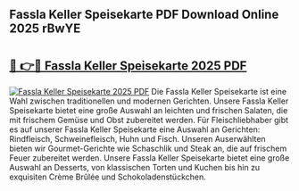## Fassla Keller Speisekarte PDF Download Online 2025 rBwYE

# <h2><a href="http://gc7z6o.nevu.top/?p=Fassla+Keller+Speisekarte">🔗 👉🔴 Fassla Keller Speisekarte 2025 PDF</a></h2>

[![Fassla Keller Speisekarte 2025 PDF](https://i.imgur.com/dBaPXMq.png)](http://gc7z6o.nevu.top/?p=Fassla+Keller+Speisekarte)
Die Fassla Keller Speisekarte ist eine Wahl zwischen traditionellen und modernen Gerichten. Unsere Fassla Keller Speisekarte bietet eine große Auswahl an leichten und frischen Salaten, die mit frischem Gemüse und Obst zubereitet werden. Für Fleischliebhaber gibt es auf unserer Fassla Keller Speisekarte eine Auswahl an Gerichten: Rindfleisch, Schweinefleisch, Huhn und Fisch. Unseren Auserwählten bieten wir Gourmet-Gerichte wie Schaschlik und Steak an, die auf frischem Feuer zubereitet werden. Unsere Fassla Keller Speisekarte bietet eine große Auswahl an Desserts, von klassischen Torten und Kuchen bis hin zu exquisiten Crème Brûlée und Schokoladenstückchen.
